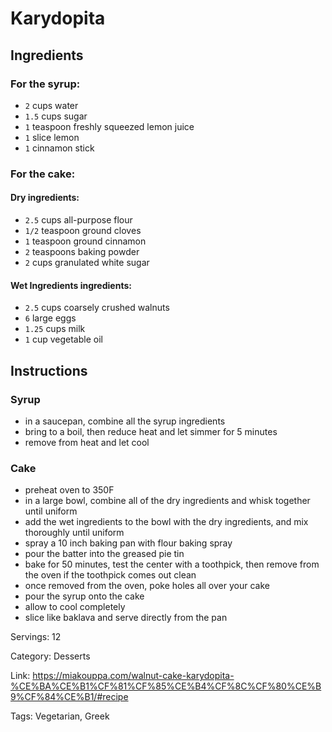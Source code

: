 # Karydopita

## Ingredients

### For the syrup:
- `2` cups water
- `1.5` cups sugar
- `1` teaspoon freshly squeezed lemon juice
- `1` slice lemon
- `1` cinnamon stick

### For the cake:

#### Dry ingredients:
- `2.5` cups all-purpose flour
- `1/2` teaspoon ground cloves
- `1` teaspoon ground cinnamon
- `2` teaspoons baking powder
- `2` cups granulated white sugar

#### Wet Ingredients ingredients:
- `2.5` cups coarsely crushed walnuts
- `6` large eggs
- `1.25` cups milk
- `1` cup vegetable oil

## Instructions
### Syrup
- in a saucepan, combine all the syrup ingredients
- bring to a boil, then reduce heat and let simmer for 5 minutes
- remove from heat and let cool

### Cake
- preheat oven to 350F
- in a large bowl, combine all of the dry ingredients and whisk together until uniform
- add the wet ingredients to the bowl with the dry ingredients, and mix thoroughly until uniform
- spray a 10 inch baking pan with flour baking spray
- pour the batter into the greased pie tin
- bake for 50 minutes, test the center with a toothpick, then remove from the oven if the toothpick comes out clean
- once removed from the oven, poke holes all over your cake
- pour the syrup onto the cake
- allow to cool completely
- slice like baklava and serve directly from the pan

Servings: 12

Category: Desserts

Link: https://miakouppa.com/walnut-cake-karydopita-%CE%BA%CE%B1%CF%81%CF%85%CE%B4%CF%8C%CF%80%CE%B9%CF%84%CE%B1/#recipe

Tags: Vegetarian, Greek
